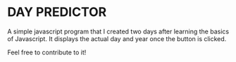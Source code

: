 # DAY PREDICTOR

A simple javascript program that I created two days after learning the basics of Javascript. It displays the actual day and year once the button is clicked. 

Feel free to contribute to it!